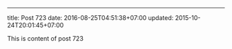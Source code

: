 ---
title: Post 723
date: 2016-08-25T04:51:38+07:00
updated: 2015-10-24T20:01:45+07:00

This is content of post 723